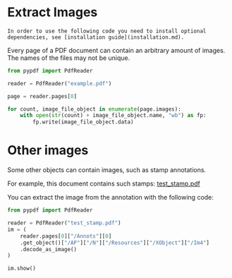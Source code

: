 # Extract Images

```{note}
In order to use the following code you need to install optional
dependencies, see [installation guide](installation.md).
```

Every page of a PDF document can contain an arbitrary amount of images.
The names of the files may not be unique.

```python
from pypdf import PdfReader

reader = PdfReader("example.pdf")

page = reader.pages[0]

for count, image_file_object in enumerate(page.images):
    with open(str(count) + image_file_object.name, "wb") as fp:
        fp.write(image_file_object.data)
```

# Other images

Some other objects can contain images, such as stamp annotations.

For example, this document contains such stamps:
[test_stamp.pdf](https://github.com/user-attachments/files/15751424/test_stamp.pdf)

You can extract the image from the annotation with the following code:

```python
from pypdf import PdfReader

reader = PdfReader("test_stamp.pdf")
im = (
    reader.pages[0]["/Annots"][0]
    .get_object()["/AP"]["/N"]["/Resources"]["/XObject"]["/Im4"]
    .decode_as_image()
)

im.show()
```
